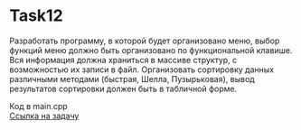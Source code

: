 # Task12

Разработать программу, в которой будет организовано меню, выбор функций меню должно быть организовано по функциональной клавише. Вся информация должна храниться в массиве структур, с возможностью их записи в файл. Организовать сортировку данных различными методами (быстрая, Шелла, Пузырьковая), вывод результатов сортировки должен быть в табличной форме.

Код в main.cpp  
[Ссылка на задачу](http://cppstudio.com/post/1500/)